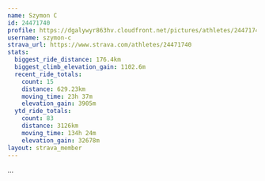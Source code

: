 ```yaml
---
name: Szymon C
id: 24471740
profile: https://dgalywyr863hv.cloudfront.net/pictures/athletes/24471740/7213253/3/large.jpg
username: szymon-c
strava_url: https://www.strava.com/athletes/24471740
stats:
  biggest_ride_distance: 176.4km
  biggest_climb_elevation_gain: 1102.6m
  recent_ride_totals:
    count: 15
    distance: 629.23km
    moving_time: 23h 37m
    elevation_gain: 3905m
  ytd_ride_totals:
    count: 83
    distance: 3126km
    moving_time: 134h 24m
    elevation_gain: 32678m
layout: strava_member
--- 
```

...
